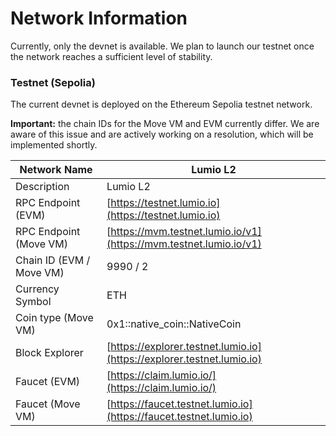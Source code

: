 # Network Information

Currently, only the devnet is available. We plan to launch our testnet once the network reaches a sufficient level of stability.

### Testnet (Sepolia)

The current devnet is deployed on the Ethereum Sepolia testnet network.

**Important:** the chain IDs for the Move VM and EVM currently differ. We are aware of this issue and are actively working on a resolution, which will be implemented shortly.

| Network Name             | Lumio L2                                                               |
| ------------------------ | ---------------------------------------------------------------------- |
| Description              | Lumio L2                                                               |
| RPC Endpoint (EVM)       | [https://testnet.lumio.io](https://testnet.lumio.io)                   |
| RPC Endpoint (Move VM)   | [https://mvm.testnet.lumio.io/v1](https://mvm.testnet.lumio.io/v1)     |
| Chain ID (EVM / Move VM) | 9990 / 2                                                               |
| Currency Symbol          | ETH                                                                    |
| Coin type (Move VM)      | 0x1::native\_coin::NativeCoin                                          |
| Block Explorer           | [https://explorer.testnet.lumio.io](https://explorer.testnet.lumio.io) |
| Faucet (EVM)             | [https://claim.lumio.io/](https://claim.lumio.io/)                     |
| Faucet (Move VM)         | [https://faucet.testnet.lumio.io](https://faucet.testnet.lumio.io)     |

